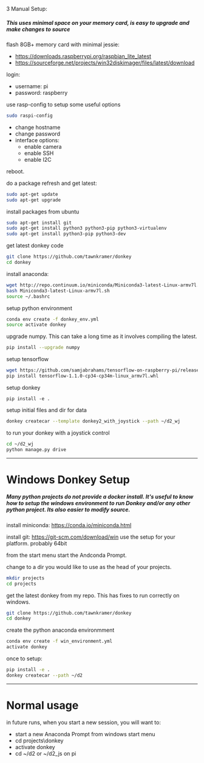 3 Manual Setup:
##### This uses minimal space on your memory card, is easy to upgrade and make changes to source

flash 8GB+ memory card with minimal jessie:
* https://downloads.raspberrypi.org/raspbian_lite_latest
* https://sourceforge.net/projects/win32diskimager/files/latest/download


login:
* username: pi
* password: raspberry


use rasp-config to setup some useful options
```bash
sudo raspi-config
```
* change hostname
* change password
* interface options: 
  * enable camera
  * enable SSH
  * enable I2C

reboot.

do a package refresh and get latest:    
```bash
sudo apt-get update
sudo apt-get upgrade
```

install packages from ubuntu
```bash
sudo apt-get install git
sudo apt-get install python3 python3-pip python3-virtualenv
sudo apt-get install python3-pip python3-dev
```

get latest donkey code
```bash
git clone https://github.com/tawnkramer/donkey
cd donkey
```

install anaconda:
```bash
wget http://repo.continuum.io/miniconda/Miniconda3-latest-Linux-armv7l.sh
bash Miniconda3-latest-Linux-armv7l.sh
source ~/.bashrc
```

setup python environment
```bash
conda env create -f donkey_env.yml
source activate donkey
```

upgrade numpy. This can take a long time as it involves compiling the latest.
```bash
pip install --upgrade numpy
```

setup tensorflow
```bash
wget https://github.com/samjabrahams/tensorflow-on-raspberry-pi/releases/download/v1.1.0/tensorflow-1.1.0-cp34-cp34m-linux_armv7l.whl
pip install tensorflow-1.1.0-cp34-cp34m-linux_armv7l.whl
```

setup donkey
```
pip install -e .
```

setup initial files and dir for data
```bash
donkey createcar --template donkey2_with_joystick --path ~/d2_wj 
```

to run your donkey with a joystick control
```bash
cd ~/d2_wj
python manage.py drive
```

---

# Windows Donkey Setup
##### Many python projects do not provide a docker install. It's useful to know how to setup the windows environment to run Donkey and/or any other python project. Its also easier to modify source.

install miniconda:
https://conda.io/miniconda.html

install git:
https://git-scm.com/download/win
use the setup for your platform. probably 64bit

from the start menu start the Andconda Prompt.

change to a dir you would like to use as the head of your projects.
```bash
mkdir projects
cd projects
```

get the latest donkey from my repo. This has fixes to run correctly on windows.
```bash
git clone https://github.com/tawnkramer/donkey
cd donkey
```

create the python anaconda environmment
```bash
conda env create -f win_environment.yml
activate donkey
```

once to setup:
```bash
pip install -e .
donkey createcar --path ~/d2
```

---
# Normal usage
in future runs, when you start a new session, you will want to:
* start a new Anaconda Prompt from windows start menu
* cd projects\donkey
* activate donkey
* cd ~/d2 or ~/d2_js on pi

 

